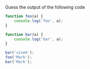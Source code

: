 Guess the output of the following code

```js
function foo(a) {
    console.log('foo', a);
}

function bar(a) {
    console.log('bar', a);
}

bar('vivek');
foo('Mark');
bar('Mark');
```